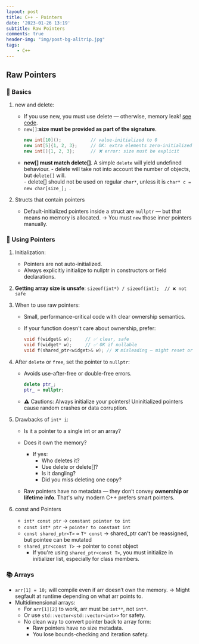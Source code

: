 ```yaml
---
layout: post
title: C++ - Pointers
date: '2023-01-26 13:19'
subtitle: Raw Pointers 
comments: true
header-img: "img/post-bg-alitrip.jpg"
tags:
    - C++
---
```


## Raw Pointers 

### 🚀 Basics

1. new and delete:

    - If you use new, you must use delete — otherwise, memory leak! [see code](https://github.com/RicoJia/notes/blob/master/examples/c%2B%2B_examples/dynamic.cpp). 
    - `new[]`:**size must be provided as part of the signature**. 
        ```cpp
        new int[10]();           // value-initialized to 0
        new int[5]{1, 2, 3};     // OK: extra elements zero-initialized
        new int[]{1, 2, 3};      // ❌ error: size must be explicit
        ```
    - **new[] must match delete[]**. A simple `delete` will yield undefined behaviour.
          - delete will take not into account the number of objects, but `delete[]` will.   
          - delete[] should not be used on regular `char*`, unless it is ```char* c = new char[size_]; ```. 

2. Structs that contain pointers
    - Default-initialized pointers inside a struct are `nullptr` — but that means no memory is allocated. → You must `new` those inner pointers manually.

### 📌 Using Pointers

1. Initialization:
    - Pointers are not auto-initialized.
    - Always explicitly initialize to nullptr in constructors or field declarations.

2. **Getting array size is unsafe**: `sizeof(int*) / sizeof(int);  // ❌ not safe`

3. When to use raw pointers:
    - Small, performance-critical code with clear ownership semantics.
    - If your function doesn't care about ownership, prefer:

        ```cpp
        void f(widget& w);     // ✅ clear, safe
        void f(widget* w);     // ✅ OK if nullable
        void f(shared_ptr<widget>& w); // ❌ misleading — might reset or alias others
        ```

4. After `delete` or `free`, set the pointer to `nullptr`:
    - Avoids use-after-free or double-free errors.
        ```cpp
        delete ptr_;
        ptr_ = nullptr;
        ```
    - ⚠️ Cautions: Always initialize your pointers! Uninitialized pointers cause random crashes or data corruption.


5. Drawbacks of `int* i`: 
    - Is it a pointer to a single int or an array?
    - Does it own the memory? 
        -  If yes:
            - Who deletes it?
            - Use delete or delete[]?
            - Is it dangling?
            - Did you miss deleting one copy?

    - Raw pointers have no metadata — they don’t convey **ownership or lifetime info**. That's why modern C++ prefers smart pointers.

6. const and Pointers
    - `int* const ptr` → `constant pointer to int`
    - `const int* ptr` → `pointer to constant int`
    - `const shared_ptr<T>` ≈ `T* const` → shared_ptr can't be reassigned, but pointee can be mutated
    - `shared_ptr<const T>` → pointer to const object
        - If you're using `shared_ptr<const T>`, you must initialize in initializer list, especially for class members.

### 📚 Arrays

- `arr[1] = 10;` will compile even if arr doesn’t own the memory. → Might segfault at runtime depending on what arr points to.
- Multidimensional arrays:
    - For `arr[1][2]` to work, arr must be `int**`, not `int*`.
    - Or use `std::vector<std::vector<int>>` for safety.
    - No clean way to convert pointer back to array form:
        - Raw pointers have no size metadata.
        - You lose bounds-checking and iteration safety.
